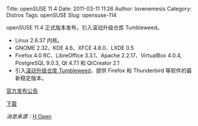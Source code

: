 Title: openSUSE 11.4
Date: 2011-03-11 11:26
Author: lovenemesis
Category: Distros
Tags: openSUSE
Slug: opensuse-114

openSUSE 11.4 正式版本发布，引入滚动升级仓库 Tumbleweed。

-   Linux 2.6.37 内核。
-   GNOME 2.32、KDE 4.6、XFCE 4.8.0、LXDE 0.5
-   Firefox 4.0 RC、LibreOffice 3.3.1、Apache 2.2.17、VirtualBox 4.0.4,
    PostgreSQL 9.0.3, Qt 4.7.1 和 QtCreator 2.1
-   引入[滚动升级仓库
    Tumbleweed](http://www.h-online.com/open/news/item/openSUSE-Rolling-release-project-Tumbleweed-proposed-1146308.html)，提供
    Firefox 和 Thunderbird 等软件的最新稳定版本。

[官方发布公告](http://news.opensuse.org/2011/03/10/opensuse-11-4/)

[下载](http://software.opensuse.org/114/en)

*消息来源：*[H
Open](http://www.h-online.com/open/news/item/openSUSE-11-4-final-arrives-1205664.html)

